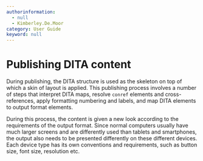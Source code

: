 ```yaml
---
authorinformation:
  - null
  - Kimberley.De.Moor
category: User Guide
keyword: null
---
```


# Publishing DITA content

During publishing, the DITA structure is used as the skeleton on top of which a skin of layout is applied. This publishing process involves a number of steps that interpret DITA maps, resolve `conref` elements and cross-references, apply formatting numbering and labels, and map DITA elements to output format elements.

During this process, the content is given a new look according to the requirements of the output format. Since normal computers usually have much larger screens and are differently used than tablets and smartphones, the output also needs to be presented differently on these different devices. Each device type has its own conventions and requirements, such as button size, font size, resolution etc.

